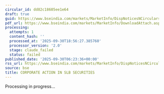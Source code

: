 ```yaml
---
circular_id: dd82c18605ee1e64
draft: true
guid: https://www.bseindia.com/markets/MarketInfo/DispNoticesNCirculars.aspx?Noticeid={4A507E03-7E13-4A75-8DAA-E008E53BEC58}&noticeno=20250930-6&dt=09/30/2025&icount=6&totcount=114&flag=0
pdf_url: https://www.bseindia.com/markets/MarketInfo/DownloadAttach.aspx?id=20250930-6&attachedId=962da5c5-6ee5-4825-9fd8-90a9705777d2
processing:
  attempts: 1
  content_hash: ''
  processed_at: '2025-09-30T18:56:27.385760'
  processor_version: '2.0'
  stage: claude_failed
  status: failed
published_date: '2025-09-30T06:23:36+00:00'
rss_url: https://www.bseindia.com/markets/MarketInfo/DispNoticesNCirculars.aspx?Noticeid={4A507E03-7E13-4A75-8DAA-E008E53BEC58}&noticeno=20250930-6&dt=09/30/2025&icount=6&totcount=114&flag=0
source: bse
title: CORPORATE ACTION IN SLB SECURITIES
---
```


Processing in progress...